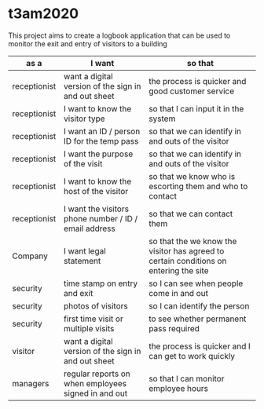 # t3am2020

This project aims to create a logbook application that can be used to monitor the exit and entry of visitors to a building

|as a	| I want | so that|
------|--------|-----------|
|receptionist |	want a digital version of the sign in and out sheet |	the process is quicker and good customer service|
|receptionist |	I want to know the visitor type |	so that I can input it in the system|
|receptionist |	I want an ID / person ID for the temp pass | so that we can identify in and outs of the visitor|
|receptionist |	I want the purpose of the visit	| so that we can identify in and outs of the visitor|
|receptionist |	I want to know the host of the visitor |	so that we know who is escorting them and who to contact|
|receptionist |	I want the visitors phone number / ID / email address	 | so that we can contact them|
|Company |	I want legal statement|	so that the we know the visitor has agreed to certain conditions on entering the site|
|security |	time stamp on entry and exit |	so I can see when people come in and out|
|security |	photos of visitors |	so I can identify the person|
|security |	first time visit or multiple visits |	to see whether permanent pass required|
|visitor |	want a digital version of the sign in and out sheet |	the process is quicker and I can get to work quickly|
|managers | regular reports on when employees signed in and out |	so that I can monitor employee hours|
